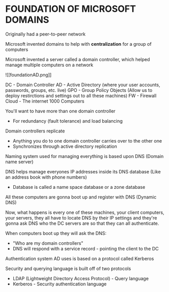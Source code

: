 # FOUNDATION OF MICROSOFT DOMAINS

Originally had a peer-to-peer network

Microsoft invented domains to help with **centralization** for a group of computers

Microsoft invented a server called a domain controller, which helped manage multiple computers on a network

![[foundationAD.png]]

DC - Domain Controller
AD - Active Directory (where your user accounts, passwords, groups, etc. live)
GPO - Group Policy Objects (Allow us to deploy restirctions and settings out to all these machines)
FW - Firewall
Cloud - The internet
1000 Computers  

You'll want to have more than one domain controller
- For redundancy (fault tolerance) and load balancing

Domain controllers replicate 
- Anything you do to one domain controller carries over to the other one
- Synchronizes through active directory replication

Naming system used for managing everything is based upon DNS (Domain name server)

DNS helps manage everyones IP addresses inside its DNS database (Like an address book with phone numbers)
- Database is called a name space database or a zone database

All these computers are gonna boot up and register with DNS (Dynamic DNS)

Now, what happens is every one of these machines, your client computers, your servers, they all have to locate DNS by their IP settings and they're gonna ask DNS who the DC servers are so that they can all authenticate.

When computers boot up they will ask the DNS:
- "Who are my domain controllers"
- DNS will respond with a service record - pointing the client to the DC

Authentication system AD uses is based on a protocol called Kerberos

Security and querying language is built off of two protocols
- LDAP (Lightweight Directory Access Protocol) - Query language
- Kerberos - Security authentication language

